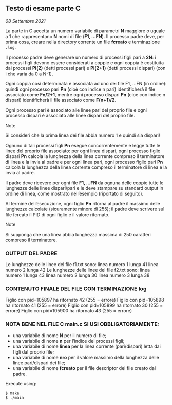 ## Testo di esame parte C
*08 Settembre 2021*

La parte in C accetta un numero variabile di parametri **N** maggiore o uguale a 1 che rappresentano **N** nomi di file (**F1, …FN**). Il processo padre deve, per prima cosa, creare nella directory corrente un file **fcreato** e terminazione `.log`.

Il processo padre deve generare un numero di processi figli pari a **2N**: i processi figli devono essere considerati a coppie e ogni coppia è costituita dai processi **Pi(2)** (detti processi pari) e **Pi(2+1)** (detti processi dispari) (con i che varia da 0 a N-1).

Ogni coppia così determinata è associata ad uno dei file F1, …FN (in ordine): quindi ogni processo pari **Pn** (cioè con indice n pari) identificherà il file associato come **Fn/2+1**, mentre ogni processo dispari **Pn** (cioè con indice n dispari) identificherà il file associato come **F(n+1)/2**.

Ogni processo pari è associato alle linee pari del proprio file e ogni processo dispari è associato alle linee dispari del proprio file.

>[!NOTE]
>Si consideri che la prima linea dei file abbia numero 1 e quindi sia dispari!

Ognuno di tali processi figli **Pn** esegue concorrentemente e legge tutte le linee del proprio file associato: per ogni linea dispari, ogni processo figlio dispari **Pn** calcola la lunghezza della linea corrente compreso il terminatore di linea e la invia al padre e per ogni linea pari, ogni processo figlio pari **Pn** calcola la lunghezza della linea corrente compreso il terminatore di linea e la invia al padre.

Il padre deve ricevere per ogni file **F1, …FN** da ognuna delle coppie tutte le lunghezze delle linee dispari/pari e le deve stampare su standard output in ordine di linea, come mostrato nell’esempio (riportato di seguito).

Al termine dell’esecuzione, ogni figlio **Pn** ritorna al padre il massimo delle lunghezze calcolate (sicuramente minore di 255); il padre deve scrivere sul file fcreato il PID di ogni figlio e il valore ritornato.

>[!NOTE]
>Si supponga che una linea abbia lunghezza massima di 250 caratteri compreso il terminatore.

### OUTPUT DEL PADRE

Le lunghezze delle linee del file f1.txt sono:
linea numero 1 lunga 41
linea numero 2 lunga 42
Le lunghezze delle linee del file f2.txt sono:
linea numero 1 lunga 43
linea numero 2 lunga 30
linea numero 3 lunga 38

### CONTENUTO FINALE DEL FILE CON TERMINAZIONE log

Figlio con pid=105897 ha ritornato 42 (255 = errore)
Figlio con pid=105898 ha ritornato 41 (255 = errore)
Figlio con pid=105899 ha ritornato 30 (255 = errore)
Figlio con pid=105900 ha ritornato 43 (255 = errore)

### NOTA BENE NEL FILE C main.c SI USI OBBLIGATORIAMENTE:
- una variabile di nome **N** per il numero di file;
- una variabile di nome **n** per l’indice dei processi figli;
- una variabile di nome **linea** per la linea corrente (pari/dispari) letta dai figli dal proprio file;
- una variabile di nome **nro** per il valore massimo della lunghezza delle linee pari/dispari dei file;
- una variabile di nome **fcreato** per il file descriptor del file creato dal padre.

Execute using:
```console
$ make
$ ./main 
```